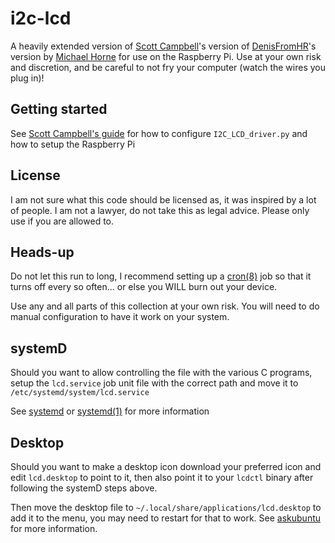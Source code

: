 # i2c-lcd
A heavily extended version of [Scott Campbell](https://www.circuitbasics.com/raspberry-pi-i2c-lcd-set-up-and-programming/)'s version of [DenisFromHR](https://gist.github.com/DenisFromHR/cc863375a6e19dce359d)'s version by [Michael Horne](https://www.recantha.co.uk/blog/?p=4849) for use on the Raspberry Pi. Use at your own risk and discretion, and be careful to not fry your computer (watch the wires you plug in)!

## Getting started
See [Scott Campbell\'s guide](https://www.circuitbasics.com/raspberry-pi-i2c-lcd-set-up-and-programming/) for how to configure `I2C_LCD_driver.py` and how to setup the Raspberry Pi

## License
I am not sure what this code should be licensed as, it was inspired by a lot of people. I am not a lawyer, do not take this as legal advice. Please only use if you are allowed to.

## Heads-up
Do not let this run to long, I recommend setting up a [cron(8)](https://www.man7.org/linux/man-pages/man8/cron.8.html) job so that it turns off every so often... or else you WILL burn out your device.

Use any and all parts of this collection at your own risk. You will need to do manual configuration to have it work on your system.

## systemD
Should you want to allow controlling the file with the various C programs, setup the `lcd.service` job unit file with the correct path and move it to `/etc/systemd/system/lcd.service`

See [systemd](https://wiki.debian.org/systemd) or [systemd(1)](https://man7.org/linux/man-pages/man1/systemd.1.html) for more information

## Desktop
Should you want to make a desktop icon download your preferred icon and edit `lcd.desktop` to point to it, then also point it to your `lcdctl` binary after following the systemD steps above.

Then move the desktop file to `~/.local/share/applications/lcd.desktop` to add it to the menu, you may need to restart for that to work. See [askubuntu](https://askubuntu.com/q/64222) for more information.
